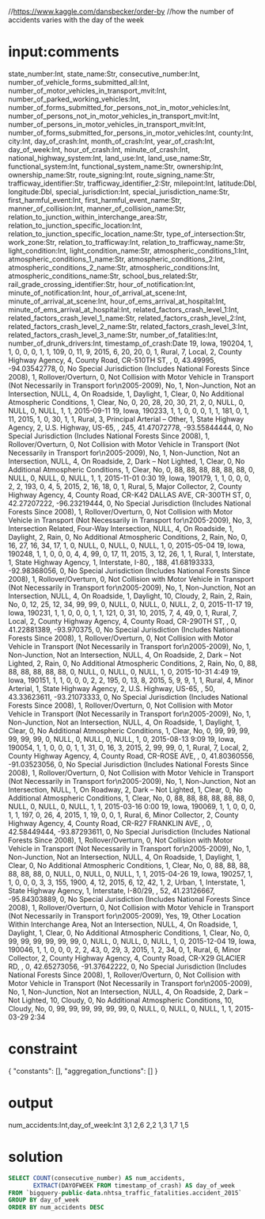 //https://www.kaggle.com/dansbecker/order-by
//how the number of accidents varies with the day of the week

# input:comments

state_number:Int, state_name:Str, consecutive_number:Int, number_of_vehicle_forms_submitted_all:Int, number_of_motor_vehicles_in_transport_mvit:Int, number_of_parked_working_vehicles:Int, number_of_forms_submitted_for_persons_not_in_motor_vehicles:Int, number_of_persons_not_in_motor_vehicles_in_transport_mvit:Int, number_of_persons_in_motor_vehicles_in_transport_mvit:Int, number_of_forms_submitted_for_persons_in_motor_vehicles:Int, county:Int, city:Int, day_of_crash:Int, month_of_crash:Int, year_of_crash:Int, day_of_week:Int, hour_of_crash:Int, minute_of_crash:Int, national_highway_system:Int, land_use:Int, land_use_name:Str, functional_system:Int, functional_system_name:Str, ownership:Int, ownership_name:Str, route_signing:Int, route_signing_name:Str, trafficway_identifier:Str, trafficway_identifier_2:Str, milepoint:Int, latitude:Dbl, longitude:Dbl, special_jurisdiction:Int, special_jurisdiction_name:Str, first_harmful_event:Int, first_harmful_event_name:Str, manner_of_collision:Int, manner_of_collision_name:Str, relation_to_junction_within_interchange_area:Str, relation_to_junction_specific_location:Int, relation_to_junction_specific_location_name:Str, type_of_intersection:Str, work_zone:Str, relation_to_trafficway:Int, relation_to_trafficway_name:Str, light_condition:Int, light_condition_name:Str, atmospheric_conditions_1:Int, atmospheric_conditions_1_name:Str, atmospheric_conditions_2:Int, atmospheric_conditions_2_name:Str, atmospheric_conditions:Int, atmospheric_conditions_name:Str, school_bus_related:Str, rail_grade_crossing_identifier:Str, hour_of_notification:Int, minute_of_notification:Int, hour_of_arrival_at_scene:Int, minute_of_arrival_at_scene:Int, hour_of_ems_arrival_at_hospital:Int, minute_of_ems_arrival_at_hospital:Int, related_factors_crash_level_1:Int, related_factors_crash_level_1_name:Str, related_factors_crash_level_2:Int, related_factors_crash_level_2_name:Str, related_factors_crash_level_3:Int, related_factors_crash_level_3_name:Str, number_of_fatalities:Int, number_of_drunk_drivers:Int, timestamp_of_crash:Date
19,  Iowa, 190204, 1, 1, 0, 0, 0, 1, 1, 109, 0, 11, 9, 2015, 6, 20, 20, 0, 1,  Rural, 7,  Local, 2,  County Highway Agency, 4,  County Road,  CR-510TH ST,  , 0, 43.49995, -94.03542778, 0,  No Special Jurisdiction (Includes National Forests Since 2008), 1,  Rollover/Overturn, 0,  Not Collision with Motor Vehicle in Transport (Not Necessarily in Transport for\n2005-2009),  No, 1,  Non-Junction,  Not an Intersection,  NULL, 4,  On Roadside, 1,  Daylight, 1,  Clear, 0,  No Additional Atmospheric Conditions, 1,  Clear,  No, 0, 20, 28, 20, 30, 21, 2, 0,  NULL, 0,  NULL, 0,  NULL, 1, 1,  2015-09-11
19,  Iowa, 190233, 1, 1, 0, 0, 0, 1, 1, 181, 0, 1, 11, 2015, 1, 0, 30, 1, 1,  Rural, 3,  Principal Arterial – Other, 1,  State Highway Agency, 2,  U.S. Highway,  US-65,  , 245, 41.47072778, -93.55844444, 0,  No Special Jurisdiction (Includes National Forests Since 2008), 1,  Rollover/Overturn, 0,  Not Collision with Motor Vehicle in Transport (Not Necessarily in Transport for\n2005-2009),  No, 1,  Non-Junction,  Not an Intersection,  NULL, 4,  On Roadside, 2,  Dark – Not Lighted, 1,  Clear, 0,  No Additional Atmospheric Conditions, 1,  Clear,  No, 0, 88, 88, 88, 88, 88, 88, 0,  NULL, 0,  NULL, 0,  NULL, 1, 1,  2015-11-01 0:30
19,  Iowa, 190179, 1, 1, 0, 0, 0, 2, 2, 193, 0, 4, 5, 2015, 2, 16, 18, 0, 1,  Rural, 5,  Major Collector, 2,  County Highway Agency, 4,  County Road,  CR-K42 DALLAS AVE,  CR-300TH ST, 0, 42.27207222, -96.23219444, 0,  No Special Jurisdiction (Includes National Forests Since 2008), 1,  Rollover/Overturn, 0,  Not Collision with Motor Vehicle in Transport (Not Necessarily in Transport for\n2005-2009),  No, 3,  Intersection Related,  Four-Way Intersection,  NULL, 4,  On Roadside, 1,  Daylight, 2,  Rain, 0,  No Additional Atmospheric Conditions, 2,  Rain,  No, 0, 16, 27, 16, 34, 17, 1, 0,  NULL, 0,  NULL, 0,  NULL, 1, 0,  2015-05-04
19,  Iowa, 190248, 1, 1, 0, 0, 0, 4, 4, 99, 0, 17, 11, 2015, 3, 12, 26, 1, 1,  Rural, 1,  Interstate, 1,  State Highway Agency, 1,  Interstate,  I-80,  , 188, 41.68193333, -92.98368056, 0,  No Special Jurisdiction (Includes National Forests Since 2008), 1,  Rollover/Overturn, 0,  Not Collision with Motor Vehicle in Transport (Not Necessarily in Transport for\n2005-2009),  No, 1,  Non-Junction,  Not an Intersection,  NULL, 4,  On Roadside, 1,  Daylight, 10,  Cloudy, 2,  Rain, 2,  Rain,  No, 0, 12, 25, 12, 34, 99, 99, 0,  NULL, 0,  NULL, 0,  NULL, 2, 0,  2015-11-17
19,  Iowa, 190231, 1, 1, 0, 0, 0, 1, 1, 121, 0, 31, 10, 2015, 7, 4, 49, 0, 1,  Rural, 7,  Local, 2,  County Highway Agency, 4,  County Road,  CR-290TH ST,  , 0, 41.22881389, -93.970375, 0,  No Special Jurisdiction (Includes National Forests Since 2008), 1,  Rollover/Overturn, 0,  Not Collision with Motor Vehicle in Transport (Not Necessarily in Transport for\n2005-2009),  No, 1,  Non-Junction,  Not an Intersection,  NULL, 4,  On Roadside, 2,  Dark – Not Lighted, 2,  Rain, 0,  No Additional Atmospheric Conditions, 2,  Rain,  No, 0, 88, 88, 88, 88, 88, 88, 0,  NULL, 0,  NULL, 0,  NULL, 1, 0,  2015-10-31 4:49
19,  Iowa, 190151, 1, 1, 0, 0, 0, 2, 2, 195, 0, 13, 8, 2015, 5, 9, 9, 1, 1,  Rural, 4,  Minor Arterial, 1,  State Highway Agency, 2,  U.S. Highway,  US-65,  , 50, 43.33623611, -93.21073333, 0,  No Special Jurisdiction (Includes National Forests Since 2008), 1,  Rollover/Overturn, 0,  Not Collision with Motor Vehicle in Transport (Not Necessarily in Transport for\n2005-2009),  No, 1,  Non-Junction,  Not an Intersection,  NULL, 4,  On Roadside, 1,  Daylight, 1,  Clear, 0,  No Additional Atmospheric Conditions, 1,  Clear,  No, 0, 99, 99, 99, 99, 99, 99, 0,  NULL, 0,  NULL, 0,  NULL, 1, 0,  2015-08-13 9:09
19,  Iowa, 190054, 1, 1, 0, 0, 0, 1, 1, 31, 0, 16, 3, 2015, 2, 99, 99, 0, 1,  Rural, 7,  Local, 2,  County Highway Agency, 4,  County Road,  CR-ROSE AVE,  , 0, 41.80360556, -91.03523056, 0,  No Special Jurisdiction (Includes National Forests Since 2008), 1,  Rollover/Overturn, 0,  Not Collision with Motor Vehicle in Transport (Not Necessarily in Transport for\n2005-2009),  No, 1,  Non-Junction,  Not an Intersection,  NULL, 1,  On Roadway, 2,  Dark – Not Lighted, 1,  Clear, 0,  No Additional Atmospheric Conditions, 1,  Clear,  No, 0, 88, 88, 88, 88, 88, 88, 0,  NULL, 0,  NULL, 0,  NULL, 1, 1,  2015-03-16 0:00
19,  Iowa, 190069, 1, 1, 0, 0, 0, 1, 1, 197, 0, 26, 4, 2015, 1, 19, 0, 0, 1,  Rural, 6,  Minor Collector, 2,  County Highway Agency, 4,  County Road,  CR-R27 FRANKLIN AVE,  , 0, 42.58449444, -93.87293611, 0,  No Special Jurisdiction (Includes National Forests Since 2008), 1,  Rollover/Overturn, 0,  Not Collision with Motor Vehicle in Transport (Not Necessarily in Transport for\n2005-2009),  No, 1,  Non-Junction,  Not an Intersection,  NULL, 4,  On Roadside, 1,  Daylight, 1,  Clear, 0,  No Additional Atmospheric Conditions, 1,  Clear,  No, 0, 88, 88, 88, 88, 88, 88, 0,  NULL, 0,  NULL, 0,  NULL, 1, 1,  2015-04-26
19,  Iowa, 190257, 1, 1, 0, 0, 0, 3, 3, 155, 1900, 4, 12, 2015, 6, 12, 42, 1, 2,  Urban, 1,  Interstate, 1,  State Highway Agency, 1,  Interstate,  I-80/29,  , 52, 41.23126667, -95.84303889, 0,  No Special Jurisdiction (Includes National Forests Since 2008), 1,  Rollover/Overturn, 0,  Not Collision with Motor Vehicle in Transport (Not Necessarily in Transport for\n2005-2009),  Yes, 19,  Other Location Within Interchange Area,  Not an Intersection,  NULL, 4,  On Roadside, 1,  Daylight, 1,  Clear, 0,  No Additional Atmospheric Conditions, 1,  Clear,  No, 0, 99, 99, 99, 99, 99, 99, 0,  NULL, 0,  NULL, 0,  NULL, 1, 0,  2015-12-04
19,  Iowa, 190046, 1, 1, 0, 0, 0, 2, 2, 43, 0, 29, 3, 2015, 1, 2, 34, 0, 1,  Rural, 6,  Minor Collector, 2,  County Highway Agency, 4,  County Road,  CR-X29 GLACIER RD,  , 0, 42.65273056, -91.37642222, 0,  No Special Jurisdiction (Includes National Forests Since 2008), 1,  Rollover/Overturn, 0,  Not Collision with Motor Vehicle in Transport (Not Necessarily in Transport for\n2005-2009),  No, 1,  Non-Junction,  Not an Intersection,  NULL, 4,  On Roadside, 2,  Dark – Not Lighted, 10,  Cloudy, 0,  No Additional Atmospheric Conditions, 10,  Cloudy,  No, 0, 99, 99, 99, 99, 99, 99, 0,  NULL, 0,  NULL, 0,  NULL, 1, 1,  2015-03-29 2:34

# constraint

{
  "constants": [],
  "aggregation_functions": []
}

# output

num_accidents:Int,day_of_week:Int
3,1
2,6
2,2
1,3
1,7
1,5

# solution

```sql
SELECT COUNT(consecutive_number) AS num_accidents, 
       EXTRACT(DAYOFWEEK FROM timestamp_of_crash) AS day_of_week
FROM `bigquery-public-data.nhtsa_traffic_fatalities.accident_2015`
GROUP BY day_of_week
ORDER BY num_accidents DESC
```

